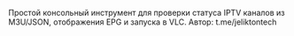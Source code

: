 Простой консольный инструмент для проверки статуса IPTV каналов из M3U/JSON, отображения EPG и запуска в VLC.
 Автор: t.me/jeliktontech
